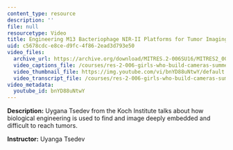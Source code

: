 ```yaml
---
content_type: resource
description: ''
file: null
resourcetype: Video
title: Engineering M13 Bacteriophage NIR-II Platforms for Tumor Imaging Applications
uid: c5678cdc-e8ce-d9fc-4f86-2ead3d793e50
video_files:
  archive_url: https://archive.org/download/MITRES.2-006SU16/MITRES2_006SU16_talk6_300k.mp4
  video_captions_file: /courses/res-2-006-girls-who-build-cameras-summer-2016/fe2f8927add85434b38f3286fb349d68_bnYD88uNtwY.vtt
  video_thumbnail_file: https://img.youtube.com/vi/bnYD88uNtwY/default.jpg
  video_transcript_file: /courses/res-2-006-girls-who-build-cameras-summer-2016/489baf5cba9fd67a4cdab914ae2002e6_bnYD88uNtwY.pdf
video_metadata:
  youtube_id: bnYD88uNtwY
---
```


**Description:** Uygana Tsedev from the Koch Institute talks about how biological engineering is used to find and image deeply embedded and difficult to reach tumors.

**Instructor:** Uyanga Tsedev